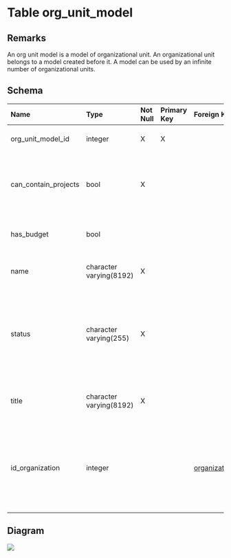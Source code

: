# Table org\_unit\_model #
## Remarks ##
An org unit model is a model of organizational unit. An organizational unit belongs to a model created before it. A model can be used by an infinite number of organizational units.

## Schema ##
| **Name** | **Type** | **Not Null** | **Primary Key** | **Foreign Key** | **Remarks** |
|:---------|:---------|:-------------|:----------------|:----------------|:------------|
| org\_unit\_model\_id | integer  | X            | X               |                 | This is the primary key of the table. |
| can\_contain\_projects | bool     | X            |                 |                 | It indicates if the organizational units created with this model can contain projects. |
| has\_budget | bool     |              |                 |                 | It indicates if an organizational unit has a budget. |
| name     | character varying(8192) | X            |                 |                 | This is a human readable name for the org\_unit\_model. |
| status   | character varying(255) | X            |                 |                 | This is the state of the org unit model. It corresponds to a Java enumeration (DRAFT, READY, USED or UNAVAILABLE). |
| title    | character varying(8192) | X            |                 |                 | It is the type (also a short name) of the organizational unit. |
| id\_organization | integer  |              |                 | [organization](organization.md)(id\_organization) | This is a foreign key to the table organization. The organizational unit belongs to the organization related. |

## Diagram ##
<img src='http://www.sigmah.org/svg_load.php?file=http://sigma-h.googlecode.com/svn/wiki/diagrams/org_unit_model.svg' />
